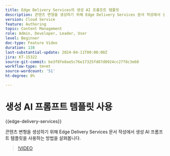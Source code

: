 ```yaml
---
title: Edge Delivery Services의 생성 AI 프롬프트 템플릿
description: 콘텐츠 변형을 생성하기 위해 Edge Delivery Services 문서 작성에서 생성 AI 프롬프트 템플릿을 사용하는 방법을 살펴봅니다.
version: Cloud Service
feature: Authoring
topic: Content Management
role: Admin, Developer, Leader, User
level: Beginner
doc-type: Feature Video
duration: 138
last-substantial-update: 2024-04-11T00:00:00Z
jira: KT-15322
source-git-commit: be3f8fe8ae5c76e17325fd87d0924cc27f8c3e60
workflow-type: tm+mt
source-wordcount: '51'
ht-degree: 0%

---
```



# 생성 AI 프롬프트 템플릿 사용

{{edge-delivery-services}}

콘텐츠 변형을 생성하기 위해 Edge Delivery Services 문서 작성에서 생성 AI 프롬프트 템플릿을 사용하는 방법을 살펴봅니다.

>[!VIDEO](https://video.tv.adobe.com/v/3428307/?learn=on)
